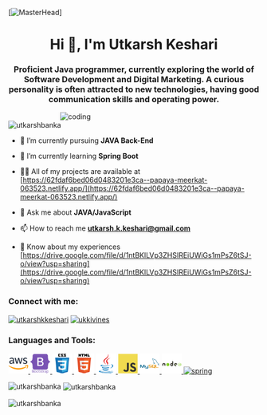 [![MasterHead](https://raw.githubusercontent.com/owntheweb/discord-animated-welcome-bot/master/img/welcome.gif)]
<h1 align="center">Hi 👋, I'm Utkarsh Keshari</h1>
<h3 align="center">Proficient Java programmer, currently exploring the world of Software Development and Digital Marketing. A curious personality is often attracted to new technologies, having good communication skills and operating power.</h3>
<img  align="right" alt="coding" width="400" src="https://cdn.dribbble.com/users/1162077/screenshots/3848914/programmer.gif">
<p align="left"> <img src="https://komarev.com/ghpvc/?username=utkarshbanka&label=Profile%20views&color=0e75b6&style=flat" alt="utkarshbanka" /> </p>

- 🔭 I’m currently pursuing **JAVA Back-End**

- 🌱 I’m currently learning **Spring Boot**

- 👨‍💻 All of my projects are available at [https://62fdaf6bed06d0483201e3ca--papaya-meerkat-063523.netlify.app/](https://62fdaf6bed06d0483201e3ca--papaya-meerkat-063523.netlify.app/)

- 💬 Ask me about **JAVA/JavaScript**

- 📫 How to reach me **utkarsh.k.keshari@gmail.com**

- 📄 Know about my experiences [https://drive.google.com/file/d/1ntBKlLVp3ZHSIREiUWiGs1mPsZ6tSJ-o/view?usp=sharing](https://drive.google.com/file/d/1ntBKlLVp3ZHSIREiUWiGs1mPsZ6tSJ-o/view?usp=sharing)

<h3 align="left">Connect with me:</h3>
<p align="left">
<a href="https://twitter.com/utkarshkkeshari" target="blank"><img align="center" src="https://raw.githubusercontent.com/rahuldkjain/github-profile-readme-generator/master/src/images/icons/Social/twitter.svg" alt="utkarshkkeshari" height="30" width="40" /></a>
<a href="https://fb.com/ukkivines" target="blank"><img align="center" src="https://raw.githubusercontent.com/rahuldkjain/github-profile-readme-generator/master/src/images/icons/Social/facebook.svg" alt="ukkivines" height="30" width="40" /></a>
</p>

<h3 align="left">Languages and Tools:</h3>
<p align="left"> <a href="https://aws.amazon.com" target="_blank" rel="noreferrer"> <img src="https://raw.githubusercontent.com/devicons/devicon/master/icons/amazonwebservices/amazonwebservices-original-wordmark.svg" alt="aws" width="40" height="40"/> </a> <a href="https://getbootstrap.com" target="_blank" rel="noreferrer"> <img src="https://raw.githubusercontent.com/devicons/devicon/master/icons/bootstrap/bootstrap-plain-wordmark.svg" alt="bootstrap" width="40" height="40"/> </a> <a href="https://www.w3schools.com/css/" target="_blank" rel="noreferrer"> <img src="https://raw.githubusercontent.com/devicons/devicon/master/icons/css3/css3-original-wordmark.svg" alt="css3" width="40" height="40"/> </a> <a href="https://www.w3.org/html/" target="_blank" rel="noreferrer"> <img src="https://raw.githubusercontent.com/devicons/devicon/master/icons/html5/html5-original-wordmark.svg" alt="html5" width="40" height="40"/> </a> <a href="https://www.java.com" target="_blank" rel="noreferrer"> <img src="https://raw.githubusercontent.com/devicons/devicon/master/icons/java/java-original.svg" alt="java" width="40" height="40"/> </a> <a href="https://developer.mozilla.org/en-US/docs/Web/JavaScript" target="_blank" rel="noreferrer"> <img src="https://raw.githubusercontent.com/devicons/devicon/master/icons/javascript/javascript-original.svg" alt="javascript" width="40" height="40"/> </a> <a href="https://www.mysql.com/" target="_blank" rel="noreferrer"> <img src="https://raw.githubusercontent.com/devicons/devicon/master/icons/mysql/mysql-original-wordmark.svg" alt="mysql" width="40" height="40"/> </a> <a href="https://nodejs.org" target="_blank" rel="noreferrer"> <img src="https://raw.githubusercontent.com/devicons/devicon/master/icons/nodejs/nodejs-original-wordmark.svg" alt="nodejs" width="40" height="40"/> </a> <a href="https://spring.io/" target="_blank" rel="noreferrer"> <img src="https://www.vectorlogo.zone/logos/springio/springio-icon.svg" alt="spring" width="40" height="40"/> </a> </p>

<p><img align="left" src="https://github-readme-stats.vercel.app/api/top-langs?username=utkarshbanka&show_icons=true&locale=en&layout=compact" alt="utkarshbanka" /></p>

<p>&nbsp;<img align="center" src="https://github-readme-stats.vercel.app/api?username=utkarshbanka&show_icons=true&locale=en" alt="utkarshbanka" /></p>

<p><img align="center" src="https://github-readme-streak-stats.herokuapp.com/?user=utkarshbanka&" alt="utkarshbanka" /></p>

